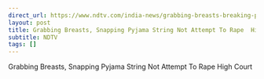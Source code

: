 ```yaml
---
direct_url: https://www.ndtv.com/india-news/grabbing-breasts-breaking-pyjama-string-not-attempt-to-rape-allahabad-high-court-7964955
layout: post
title: Grabbing Breasts, Snapping Pyjama String Not Attempt To Rape  High Court
subtitle: NDTV
tags: []
---
```


Grabbing Breasts, Snapping Pyjama String Not Attempt To Rape  High Court
